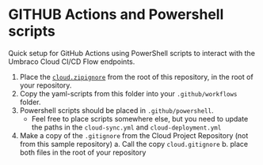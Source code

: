 # GITHUB Actions and Powershell scripts
Quick setup for GitHub Actions using PowerShell scripts to interact with the Umbraco Cloud CI/CD Flow endpoints.

1. Place the [`cloud.zipignore`](../../cloud.zipignore) from the root of this repository, in the root of your repository.
2. Copy the yaml-scripts from this folder into your `.github/workflows` folder.
3. Powershell scripts should be placed in `.github/powershell`.
    - Feel free to place scripts somewhere else, but you need to update the paths in the `cloud-sync.yml` and `cloud-deployment.yml`
4. Make a copy of the `.gitignore` from the Cloud Project Repository (not from this sample repository)
    a. Call the copy `cloud.gitignore`
    b. place both files in the root of your repository
